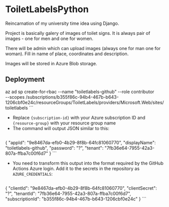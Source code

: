 # ToiletLabelsPython
Reincarnation of my university time idea using Django.

Project is basically galery of images of toilet signs. It is always pair of images - one for men and one for women.

There will be admin which can upload images (always one for man one for woman). Fill in name of place, coordinates and description.

Images will be stored in Azure Blob storage.

## Deployment

az ad sp create-for-rbac --name "toiletlabels-github" --role contributor \
       --scopes /subscriptions/b355f86c-94b4-467b-b643-1206cbf0e24c/resourceGroups/ToiletLabels/providers/Microsoft.Web/sites/toiletlabels
     ```
   - Replace `{subscription-id}` with your Azure subscription ID and `{resource-group}` with your resource group name
   - The command will output JSON similar to this:
     ```json
{
  "appId": "9e8467da-efb0-4b29-8f8b-64fc81060770",
  "displayName": "toiletlabels-github",
  "password": "?",
  "tenant": "7fb36e64-7955-42a3-807a-ffba7c00f6d7"
}
     ```
   - You need to transform this output into the format required by the GitHub Actions Azure login. Add it to the secrets in the repository as `AZURE_CREDENTIALS`:
     ```json
{
    "clientId": "9e8467da-efb0-4b29-8f8b-64fc81060770",
    "clientSecret": "?",
    "tenantId": "7fb36e64-7955-42a3-807a-ffba7c00f6d7",
    "subscriptionId": "b355f86c-94b4-467b-b643-1206cbf0e24c"
}
     ```
